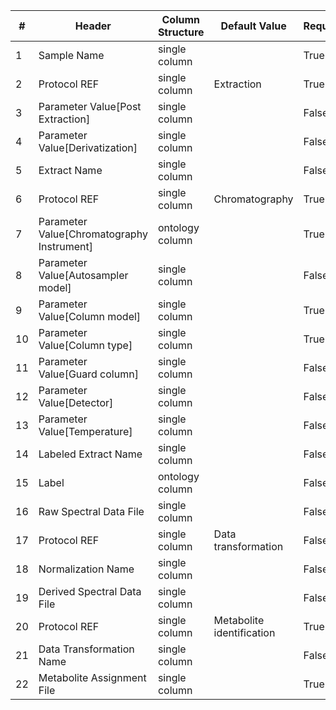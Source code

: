 | # |Header  | Column Structure  | Default Value  | Required | Min Length | Max Length |
|---|--------|-------------------|----------------|----------|------------|------------|
| 1 | Sample Name | single column |  | True | 1 | - |
| 2 | Protocol REF | single column | Extraction | True | - | - |
| 3 | Parameter Value[Post Extraction] | single column |  | False | - | - |
| 4 | Parameter Value[Derivatization] | single column |  | False | - | - |
| 5 | Extract Name | single column |  | False | - | - |
| 6 | Protocol REF | single column | Chromatography | True | - | - |
| 7 | Parameter Value[Chromatography Instrument] | ontology column |  | True | 5 | - |
| 8 | Parameter Value[Autosampler model] | single column |  | False | - | - |
| 9 | Parameter Value[Column model] | single column |  | True | 5 | - |
| 10 | Parameter Value[Column type] | single column |  | True | 5 | - |
| 11 | Parameter Value[Guard column] | single column |  | False | - | - |
| 12 | Parameter Value[Detector] | single column |  | False | - | - |
| 13 | Parameter Value[Temperature] | single column |  | False | - | - |
| 14 | Labeled Extract Name | single column |  | False | - | - |
| 15 | Label | ontology column |  | False | - | - |
| 16 | Raw Spectral Data File | single column |  | False | - | - |
| 17 | Protocol REF | single column | Data transformation | False | - | - |
| 18 | Normalization Name | single column |  | False | - | - |
| 19 | Derived Spectral Data File | single column |  | False | - | - |
| 20 | Protocol REF | single column | Metabolite identification | True | - | - |
| 21 | Data Transformation Name | single column |  | False | - | - |
| 22 | Metabolite Assignment File | single column |  | True | 1 | - |
